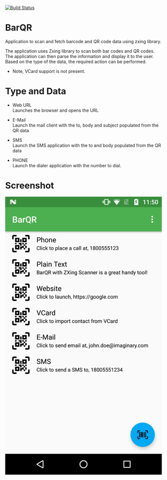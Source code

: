 [![Build Status](https://travis-ci.org/wwdablu/BarQR.svg?branch=master)](https://travis-ci.org/wwdablu/BarQR)

# BarQR
Application to scan and fetch barcode and QR code data using zxing library.

The application uses Zxing library to scan both bar codes and QR codes. The application can then parse the information and display it to the user. Based on the type of the data, the required action can be performed.

* Note, VCard support is not present.

# Type and Data
* Web URL  
    Launches the browser and opens the URL
    
* E-Mail  
    Launch the mail client with the to, body and subject populated from the QR data
    
* SMS  
    Launch the SMS application with the to and body populated from the QR data
    
* PHONE  
    Launch the dialer application with the number to dial.

# Screenshot
![Phone Portrait](https://github.com/wwdablu/BarQR/blob/master/screenshot/screenshot.png)
